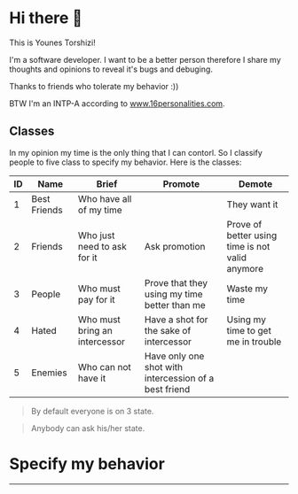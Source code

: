 # Hi there 👋

This is Younes Torshizi!

I'm a software developer. I want to be a better person therefore I share my thoughts and opinions to reveal it's bugs and debuging. 

Thanks to friends who tolerate my behavior :))

BTW I'm an INTP-A according to www.16personalities.com.

## Classes
In my opinion my time is the only thing that I can contorl. So I classify people to five class to specify my behavior. Here is the classes:


ID | Name | Brief | Promote | Demote 
-- | ---- | ----- | ------- | ------
1 | Best Friends | Who have all of my time |  |  They want it
2 | Friends | Who just need to ask for it | Ask promotion | Prove of better using time is not valid anymore
3 | People | Who must pay for it | Prove that they using my time better than me | Waste my time
4 | Hated | Who must bring an intercessor | Have a shot for the sake of intercessor | Using my time to get me in trouble
5 | Enemies | Who can not have it | Have only one shot with intercession of a best friend | 

> By default everyone is on 3 state.

> Anybody can ask his/her state.

# Specify my behavior
-------------------
